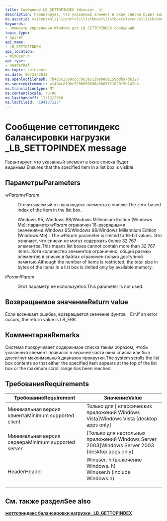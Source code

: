 ```yaml
---
title: Сообщение LB_SETTOPINDEX (Winuser. h)
description: Гарантирует, что указанный элемент в окне списка будет видимым.
ms.assetid: vs|controls|~\controls\listboxes\listboxreference\listboxmessages\lb_settopindex.htm
keywords:
- Элементы управления Windows для LB_SETTOPINDEX сообщений
topic_type:
- apiref
api_name:
- LB_SETTOPINDEX
api_location:
- Winuser.h
api_type:
- HeaderDef
ms.topic: reference
ms.date: 05/31/2018
ms.openlocfilehash: 7b415c2369ccc7963a5139ab001159bdba7d6326
ms.sourcegitcommit: a1494c819bc5200050696e66057f1020f5b142cb
ms.translationtype: MT
ms.contentlocale: ru-RU
ms.lasthandoff: 12/12/2020
ms.locfileid: "104137127"
---
```

# <a name="lb_settopindex-message"></a><span data-ttu-id="f8869-104">Сообщение сеттопиндекс балансировки нагрузки \_</span><span class="sxs-lookup"><span data-stu-id="f8869-104">LB\_SETTOPINDEX message</span></span>

<span data-ttu-id="f8869-105">Гарантирует, что указанный элемент в окне списка будет видимым.</span><span class="sxs-lookup"><span data-stu-id="f8869-105">Ensures that the specified item in a list box is visible.</span></span>

## <a name="parameters"></a><span data-ttu-id="f8869-106">Параметры</span><span class="sxs-lookup"><span data-stu-id="f8869-106">Parameters</span></span>

<dl> <dt>

<span data-ttu-id="f8869-107">*wParam*</span><span class="sxs-lookup"><span data-stu-id="f8869-107">*wParam*</span></span> 
</dt> <dd>

<span data-ttu-id="f8869-108">Отсчитываемый от нуля индекс элемента в списке.</span><span class="sxs-lookup"><span data-stu-id="f8869-108">The zero-based index of the item in the list box.</span></span>

<span data-ttu-id="f8869-109">Windows 95, Windows 98/Windows Millennium Edition (Windows Me): параметр *wParam* ограничен 16-разрядными значениями.</span><span class="sxs-lookup"><span data-stu-id="f8869-109">Windows 95/Windows 98/Windows Millennium Edition (Windows Me) : The *wParam* parameter is limited to 16-bit values.</span></span> <span data-ttu-id="f8869-110">Это означает, что списки не могут содержать более 32 767 элементов.</span><span class="sxs-lookup"><span data-stu-id="f8869-110">This means list boxes cannot contain more than 32,767 items.</span></span> <span data-ttu-id="f8869-111">Хотя количество элементов ограничено, общий размер элементов в списке в байтах ограничен только доступной памятью.</span><span class="sxs-lookup"><span data-stu-id="f8869-111">Although the number of items is restricted, the total size in bytes of the items in a list box is limited only by available memory.</span></span>

</dd> <dt>

<span data-ttu-id="f8869-112">*lParam*</span><span class="sxs-lookup"><span data-stu-id="f8869-112">*lParam*</span></span> 
</dt> <dd>

<span data-ttu-id="f8869-113">Этот параметр не используется.</span><span class="sxs-lookup"><span data-stu-id="f8869-113">This parameter is not used.</span></span>

</dd> </dl>

## <a name="return-value"></a><span data-ttu-id="f8869-114">Возвращаемое значение</span><span class="sxs-lookup"><span data-stu-id="f8869-114">Return value</span></span>

<span data-ttu-id="f8869-115">Если возникает ошибка, возвращается значение фунтов \_ Err.</span><span class="sxs-lookup"><span data-stu-id="f8869-115">If an error occurs, the return value is LB\_ERR.</span></span>

## <a name="remarks"></a><span data-ttu-id="f8869-116">Комментарии</span><span class="sxs-lookup"><span data-stu-id="f8869-116">Remarks</span></span>

<span data-ttu-id="f8869-117">Система прокручивает содержимое списка таким образом, чтобы указанный элемент появился в верхней части окна списка или был достигнут максимальный диапазон прокрутки.</span><span class="sxs-lookup"><span data-stu-id="f8869-117">The system scrolls the list box contents so that either the specified item appears at the top of the list box or the maximum scroll range has been reached.</span></span>

## <a name="requirements"></a><span data-ttu-id="f8869-118">Требования</span><span class="sxs-lookup"><span data-stu-id="f8869-118">Requirements</span></span>



| <span data-ttu-id="f8869-119">Требование</span><span class="sxs-lookup"><span data-stu-id="f8869-119">Requirement</span></span> | <span data-ttu-id="f8869-120">Значение</span><span class="sxs-lookup"><span data-stu-id="f8869-120">Value</span></span> |
|-------------------------------------|----------------------------------------------------------------------------------------------------------|
| <span data-ttu-id="f8869-121">Минимальная версия клиента</span><span class="sxs-lookup"><span data-stu-id="f8869-121">Minimum supported client</span></span><br/> | <span data-ttu-id="f8869-122">Только для \[ классических приложений Windows Vista\]</span><span class="sxs-lookup"><span data-stu-id="f8869-122">Windows Vista \[desktop apps only\]</span></span><br/>                                                           |
| <span data-ttu-id="f8869-123">Минимальная версия сервера</span><span class="sxs-lookup"><span data-stu-id="f8869-123">Minimum supported server</span></span><br/> | <span data-ttu-id="f8869-124">\[Только для настольных приложений Windows Server 2003\]</span><span class="sxs-lookup"><span data-stu-id="f8869-124">Windows Server 2003 \[desktop apps only\]</span></span><br/>                                                     |
| <span data-ttu-id="f8869-125">Header</span><span class="sxs-lookup"><span data-stu-id="f8869-125">Header</span></span><br/>                   | <dl> <span data-ttu-id="f8869-126"><dt>Winuser. h (включение Windows. h)</dt></span><span class="sxs-lookup"><span data-stu-id="f8869-126"><dt>Winuser.h (include Windows.h)</dt></span></span> </dl> |



## <a name="see-also"></a><span data-ttu-id="f8869-127">См. также раздел</span><span class="sxs-lookup"><span data-stu-id="f8869-127">See also</span></span>

<dl> <dt>

[<span data-ttu-id="f8869-128">**жеттопиндекс балансировки нагрузки \_**</span><span class="sxs-lookup"><span data-stu-id="f8869-128">**LB\_GETTOPINDEX**</span></span>](lb-gettopindex.md)
</dt> </dl>

 

 






